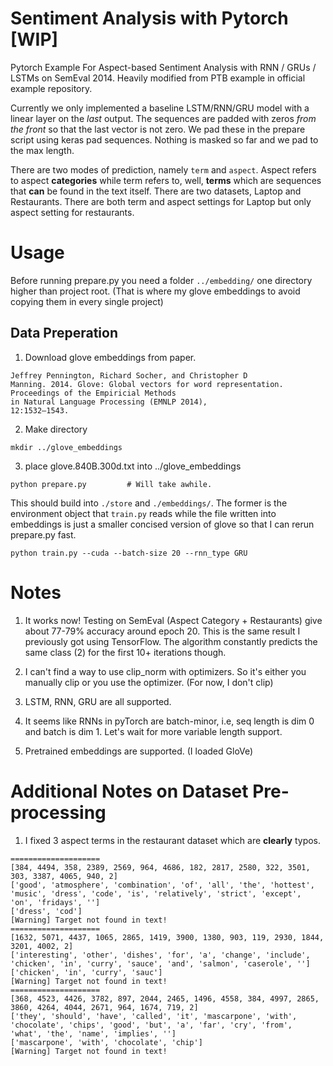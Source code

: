 # Sentiment Analysis with Pytorch [WIP]

Pytorch Example For Aspect-based Sentiment Analysis with RNN / GRUs / LSTMs on SemEval 2014. Heavily modified from PTB example in official example repository.

Currently we only implemented a baseline LSTM/RNN/GRU model with a linear layer on the *last* output. The sequences are padded with zeros *from the front* so that the last vector is not zero. We pad these in the prepare script using keras pad sequences. Nothing is masked so far and we pad to the max length. 

There are two modes of prediction, namely `term` and `aspect`. Aspect refers to aspect **categories** while term refers to, well, **terms** which are sequences that **can** be found in the text itself. There are two datasets, Laptop and Restaurants. There are both term and aspect settings for Laptop but only aspect setting for restaurants.

# Usage

Before running prepare.py you need a folder `../embedding/` one directory higher than project root. (That is where my glove embeddings to avoid copying them in every single project)

## Data Preperation

1) Download glove embeddings from paper. 

```
Jeffrey Pennington, Richard Socher, and Christopher D
Manning. 2014. Glove: Global vectors for word representation.
Proceedings of the Empiricial Methods
in Natural Language Processing (EMNLP 2014),
12:1532–1543.
```

2) Make directory
```
mkdir ../glove_embeddings
```

3) place glove.840B.300d.txt into ../glove_embeddings

```
python prepare.py         # Will take awhile.
```
This should build into `./store` and `./embeddings/`. The former is the environment object that `train.py` reads while the file written into embeddings is just a smaller concised version of glove so  that I can rerun prepare.py fast. 

```
python train.py --cuda --batch-size 20 --rnn_type GRU
```



# Notes

1) It works now! Testing on SemEval (Aspect Category + Restaurants) give about 77-79% accuracy around epoch 20. This is the same result I previously got using TensorFlow. The algorithm constantly predicts the same class (2) for the first 10+ iterations though. 

2) I can't find a way to use clip_norm with optimizers. So it's either you manually clip or you use the optimizer. (For now, I don't clip)

3) LSTM, RNN, GRU are all supported. 

4) It seems like RNNs in pyTorch are batch-minor, i.e, seq length is dim 0 and batch is dim 1. Let's wait for more variable length support.

5) Pretrained embeddings are supported. (I loaded GloVe)


# Additional Notes on Dataset Pre-processing

1) I fixed 3 aspect terms in the restaurant dataset which are **clearly** typos.

```
====================
[384, 4494, 358, 2389, 2569, 964, 4686, 182, 2817, 2580, 322, 3501, 303, 3387, 4065, 940, 2]
['good', 'atmosphere', 'combination', 'of', 'all', 'the', 'hottest', 'music', 'dress', 'code', 'is', 'relatively', 'strict', 'except', 'on', 'fridays', '']
['dress', 'cod']
[Warning] Target not found in text!
====================
[1632, 5071, 4437, 1065, 2865, 1419, 3900, 1380, 903, 119, 2930, 1844, 3201, 4002, 2]
['interesting', 'other', 'dishes', 'for', 'a', 'change', 'include', 'chicken', 'in', 'curry', 'sauce', 'and', 'salmon', 'caserole', '']
['chicken', 'in', 'curry', 'sauc']
[Warning] Target not found in text!
====================
[368, 4523, 4426, 3782, 897, 2044, 2465, 1496, 4558, 384, 4997, 2865, 3860, 4264, 4044, 2671, 964, 1674, 719, 2]
['they', 'should', 'have', 'called', 'it', 'mascarpone', 'with', 'chocolate', 'chips', 'good', 'but', 'a', 'far', 'cry', 'from', 'what', 'the', 'name', 'implies', '']
['mascarpone', 'with', 'chocolate', 'chip']
[Warning] Target not found in text!
```






